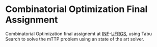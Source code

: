 # Combinatorial Optimization Final Assignment

Combinatorial Optimization final assignemt at [INF](https://inf.ufrgs.br)-[UFRGS](https://ufrgs.br), using Tabu Search to solve the mTTP problem using an state of the art solver.

